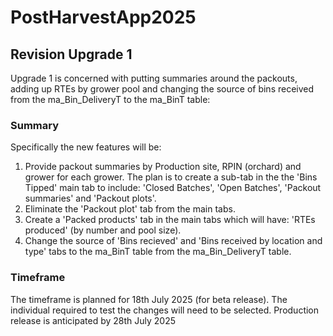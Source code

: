 # PostHarvestApp2025

## Revision  Upgrade 1 

Upgrade 1 is concerned with putting summaries around the packouts, adding up RTEs by grower pool and changing the source of bins received from the ma_Bin_DeliveryT to the ma_BinT table:

### Summary

Specifically the new features will be:

1. Provide packout summaries by Production site, RPIN (orchard) and grower for each grower. The plan is to create a sub-tab in the the 'Bins Tipped' main tab to include: 'Closed Batches', 'Open Batches', 'Packout summaries' and 'Packout plots'.   
2. Eliminate the 'Packout plot' tab from the main tabs. 
3. Create a 'Packed products' tab in the main tabs which will have: 'RTEs produced' (by number and pool size). 
4. Change the source of 'Bins recieved' and 'Bins received by location and type' tabs to the ma_BinT table from the ma_Bin_DeliveryT table.

### Timeframe

The timeframe is planned for 18th July 2025 (for beta release).  The individual required to test the changes will need to be selected.  Production release is anticipated by 28th July 2025
